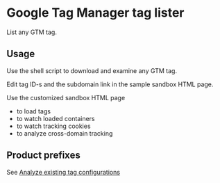 # Google Tag Manager tag lister

List any GTM tag.

## Usage

Use the shell script to download and examine any GTM tag.

Edit tag ID-s and the subdomain link in the sample sandbox HTML page.

Use the customized sandbox HTML page

- to load tags
- to watch loaded containers
- to watch tracking cookies
- to analyze cross-domain tracking

## Product prefixes

See [Analyze existing tag configurations](https://developers.google.com/tag-platform/devguides/existing#gtag)

